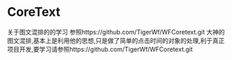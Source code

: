 CoreText
========

关于图文混排的的学习
参照https://github.com/TigerWf/WFCoretext.git 大神的图文混排,基本上是利用他的思想,只是做了简单的点击时间的对象的处理,利于真正项目开发,要学习请参照https://github.com/TigerWf/WFCoretext.git
